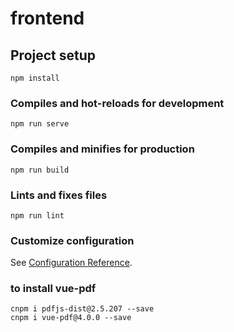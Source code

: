 # frontend

## Project setup
```
npm install
```

### Compiles and hot-reloads for development
```
npm run serve
```

### Compiles and minifies for production
```
npm run build
```

### Lints and fixes files
```
npm run lint
```

### Customize configuration
See [Configuration Reference](https://cli.vuejs.org/config/).


### to install vue-pdf
```
cnpm i pdfjs-dist@2.5.207 --save
cnpm i vue-pdf@4.0.0 --save
```

